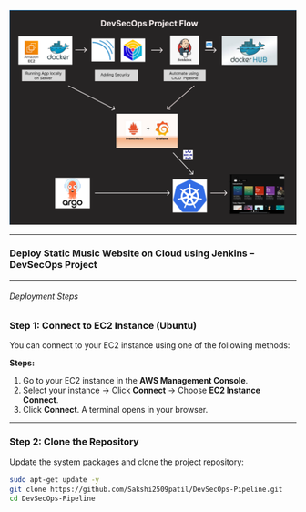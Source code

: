 ![](src/assets/flow.png)

---

### Deploy Static Music Website on Cloud using Jenkins – DevSecOps Project

---

###### Deployment Steps

### Step 1: Connect to EC2 Instance (Ubuntu)

You can connect to your EC2 instance using one of the following methods:

**Steps:**

1. Go to your EC2 instance in the **AWS Management Console**.  
2. Select your instance → Click **Connect** → Choose **EC2 Instance Connect**.  
3. Click **Connect**. A terminal opens in your browser.

---

### Step 2: Clone the Repository

Update the system packages and clone the project repository:

```bash
sudo apt-get update -y
git clone https://github.com/Sakshi2509patil/DevSecOps-Pipeline.git
cd DevSecOps-Pipeline

